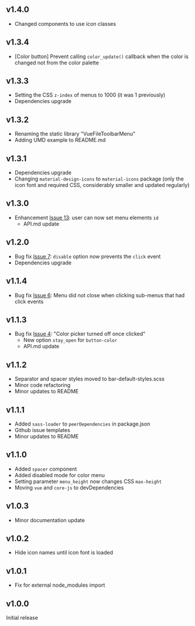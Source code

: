 ## v1.4.0

- Changed components to use icon classes

## v1.3.4

- \[Color button\] Prevent calling `color_update()` callback when the color is changed not from the color palette

## v1.3.3

- Setting the CSS `z-index` of menus to 1000 (it was 1 previously)
- Dependencies upgrade

## v1.3.2

- Renaming the static library "VueFileToolbarMenu"
- Adding UMD example to README.md

## v1.3.1

- Dependencies upgrade
- Changing `material-design-icons` to `material-icons` package (only the icon font and required CSS, considerably smaller and updated regularly)

## v1.3.0

- Enhancement [Issue 13](https://github.com/motla/vue-file-toolbar-menu/issues/13): user can now set menu elements `id`
  - API.md update

## v1.2.0

- Bug fix [Issue 7](https://github.com/motla/vue-file-toolbar-menu/issues/7): `disable` option now prevents the `click` event
- Dependencies upgrade

## v1.1.4

- Bug fix [Issue 6](https://github.com/motla/vue-file-toolbar-menu/issues/6): Menu did not close when clicking sub-menus that had click events

## v1.1.3

- Bug fix [Issue 4](https://github.com/motla/vue-file-toolbar-menu/issues/4): "Color picker turned off once clicked"
  - New option `stay_open` for `button-color`
  - API.md update

## v1.1.2

- Separator and spacer styles moved to bar-default-styles.scss
- Minor code refactoring
- Minor updates to README

## v1.1.1

- Added `sass-loader` to `peerDependencies` in package.json
- Github issue templates
- Minor updates to README

## v1.1.0

- Added `spacer` component
- Added disabled mode for color menu
- Setting parameter `menu_height` now changes CSS `max-height`
- Moving `vue` and `core-js` to devDependencies

## v1.0.3

- Minor documentation update

## v1.0.2

- Hide icon names until icon font is loaded

## v1.0.1

- Fix for external node_modules import

## v1.0.0

Initial release